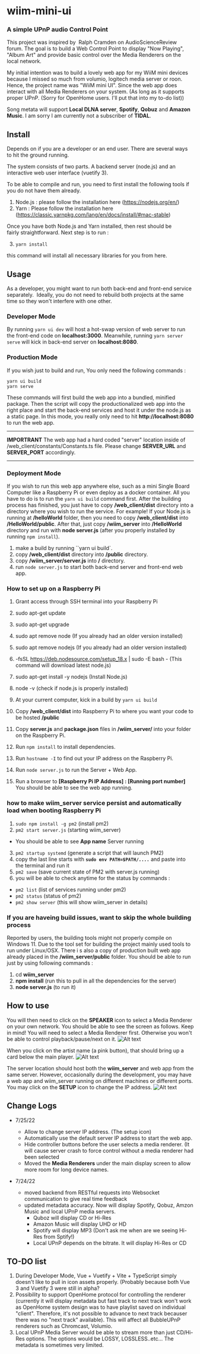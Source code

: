# wiim-mini-ui

### A simple UPnP audio Control Point

This project was inspired by  Ralph Cramden on AudioScienceReview forum. The goal is to build a Web Control Point to display "Now Playing", "Album Art" and provide basic control over the Media Renderers on the local network.

My initial intention was to build a lovely web app for my WiiM mini devices because I missed so much from volumio, logitech media server or roon. Hence, the project name was "WiiM mini UI". Since the web app does interact with all Media Renderers on your system. (As long as it supports proper UPnP. (Sorry for OpenHome users. I'll put that into my to-do list))

Song metata will support **Local DLNA server**, **Spotify**, **Qobuz** and **Amazon Music**. I am sorry I am currently not a subscriber of **TIDAL**.

## Install

Depends on if you are a developer or an end user. There are several ways to hit the ground running.

The system consists of two parts. A backend server (node.js) and an interactive web user interface (vuetify 3).

To be able to compile and run, you need to first install the following tools if you do not have them already.

1. Node.js : please follow the installation here (https://nodejs.org/en/)
2. Yarn : Please follow the installation here (https://classic.yarnpkg.com/lang/en/docs/install/#mac-stable)

Once you have both Node.js and Yarn installed, then rest should be fairly straightforward.
Next step is to run :

3. `yarn install`

this command will install all necessary libraries for you from here.

## Usage

As a developer, you might want to run both back-end and front-end service separately.  Ideally, you do not need to rebuild both projects at the same time so they won't interfere with one other.

### Developer Mode

By running `yarn ui dev` will host a hot-swap version of web server to run the front-end code on **localhost:3000**. Meanwhile, running `yarn server serve` will kick in back-end server on **localhost:8080**.

### Production Mode

If you wish just to build and run, You only need the following commands :

```
yarn ui build
yarn serve
```

These commands will first build the web app into a bundled, minified package. Then the script will copy the productionalized web app into the right place and start the back-end services and host it under the node.js as a static page. In this mode, you really only need to hit **http://localhost:8080** to run the web app.

---

**IMPORTRANT** The web app had a hard coded "server" location inside of /web_client/constants/Constants.ts file. Please change **SERVER_URL** and **SERVER_PORT** accordingly.

---

### Deployment Mode

If you wish to run this web app anywhere else, such as a mini Single Board Computer like a Raspberry Pi or even deploy as a docker container. All you have to do is to run the `yarn ui build` command first. After the building process has finished, you just have to copy **/web_client/dist** directory into a directory where you wish to run the service. For example! If your Node.js is running at **/helloWorld** folder, then you need to copy **/web_client/dist** into **/HelloWorld/public**. After that, just copy **/wiim_server** into **/HelloWorld** directory and run with **node server.js** (after you properly installed by running `npm install`).

1. make a build by running ``yarn ui build`.
2. copy **/web_client/dist** directory into **<destination>/public** directory.
3. copy **/wiim_server/server.js** into **<destination>/** directory.
4. run `node server.js` to start both back-end server and front-end web app.

### How to set up on a Raspberry Pi

1. Grant access through SSH terminal into your Raspberry Pi
2. sudo apt-get update
3. sudo apt-get upgrade
4. sudo apt remove node (If you already had an older version installed)
5. sudo apt remove nodejs (If you already had an older version installed)
6. -fsSL https://deb.nodesource.com/setup_18.x | sudo -E bash - (This command will download latest node.js)
7. sudo apt-get install -y nodejs (Install Node.js)
8. node -v (check if node.js is properly installed)

9. At your current computer, kick in a build by `yarn ui build`
10. Copy **/web_client/dist** into Raspberry Pi to where you want your code to be hosted **<destination>/public**
11. Copy **server.js** and **package.json** files in **/wiim_server/** into your **<destination>** folder on the Raspberry Pi.
12. Run `npm install` to install dependencies.
13. Run `hostname -I` to find out your IP address on the Raspberry Pi.
14. Run `node server.js` to run the Server + Web App.
15. Run a browser to **[Raspberry Pi IP Address] : [Running port number]** You should be able to see the web app running.

### how to make wiim_server service persist and automatically load when booting Raspberry Pi

1. `sudo npm install -g pm2` (install pm2)
2. `pm2 start server.js` (starting wiim_server)

- You should be able to see **App name** Server running

3. `pm2 startup systemd` (generate a script that will launch PM2)
4. copy the last line starts with **`sudo env PATH=$PATH/....`** and paste into the terminal and run it
5. `pm2 save` (save current state of PM2 with server.js running)
6. you will be able to check anytime for the status by commands :

- `pm2 list` (list of services running under pm2)
- `pm2 status` (status of pm2)
- `pm2 show server` (this will show wiim_server in details)

### If you are haveing build issues, want to skip the whole building process

Reported by users, the building tools might not properly compile on Windows 11. Due to the tool set for building the project mainly used tools to run under Linux/OSX. There i s also a copy of production built web app already placed in the **/wiim_server/public** folder. You should be able to run just by using following commands :

1. cd **wiim_server**
2. **npm install** (run this to pull in all the dependencies for the server)
3. **node server.js** (to run it)

## How to use

You will then need to click on the **SPEAKER** icon to select a Media Renderer on your own network. You should be able to see the screen as follows. Keep in mind! You will need to select a Media Renderer first. Otherwise you won't be able to control playback/pause/next on it.
<img title="Select a Media Renderer" alt="Alt text" src="./assets/select_player.jpg">

When you click on the artist name (a pink button), that should bring up a card below the main player.
<img title="Select a Media Renderer" alt="Alt text" src="./assets/display_biography.jpg">

The server location should host both the **wiim_server** and web app from the same server. However, occasionally during the development, you may have a web app and wiim_server running on different machines or different ports. You may click on the **SETUP** icon to change the IP address.
<img title="Select a Media Renderer" alt="Alt text" src="./assets/setup1.jpg">

## Change Logs

- 7/25/22

  - Allow to change server IP address. (The setup icon)
  - Automatically use the default server IP address to start the web app.
  - Hide controller buttons before the user selects a media renderer. (It will cause server crash to force control without a media renderer had been selected
  - Moved the **Media Renderers** under the main display screen to allow more room for long device names.

- 7/24/22
  - moved backend from RESTful requests into Websocket communication to give real time feedback
  - updated metadata accuracy. Now will display Spotify, Qobuz, Amzon Music and local UPnP media servers.
    - Quboz will display CD or Hi-Res
    - Amazon Music will display UHD or HD
    - Spotify will display MP3 (Don't ask me when are we seeing Hi-Res from Sptify!)
    - Local UPnP depends on the bitrate. It will display Hi-Res or CD

## TO-DO list

1. During Developer Mode, Vue + Vuetify + Vite + TypeScript simply doesn't like to pull in icon assets properly. (Probably because both Vue 3 and Vuetify 3 were still in alpha?
2. Possibility to support OpenHome protocol for controlling the renderer (currently it will display metadata but fast track to next track won't work as OpenHome system design was to have playlist saved on individual "client". Therefore, it's not possible to advance to next track becauser there was no "next track" available). This will affect all BubbleUPnP renderers such as Chromcast, Volumio.
3. Local UPnP Media Server would be able to stream more than just CD/Hi-Res options. The options would be LOSSY, LOSSLESS..etc... The metadata is sometimes very limited.
